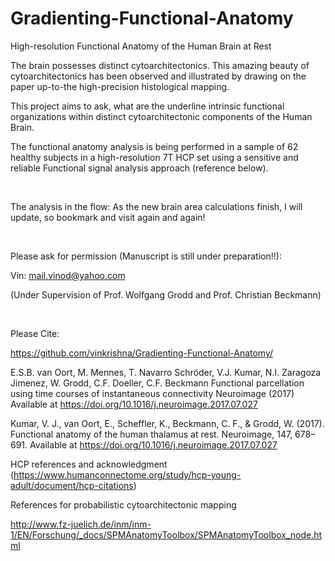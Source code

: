 # Gradienting-Functional-Anatomy
High-resolution Functional Anatomy of the Human Brain at Rest

The brain possesses distinct cytoarchitectonics. This amazing beauty of cytoarchitectonics has been observed and illustrated by drawing on the paper up-to-the high-precision histological mapping.

This project aims to ask, what are the underline intrinsic functional organizations within distinct cytoarchitectonic components of the Human Brain.

The functional anatomy analysis is being performed in a sample of 62 healthy subjects in a high-resolution 7T HCP set using a sensitive and reliable Functional signal analysis approach (reference below).




&nbsp;

The analysis in the flow: As the new brain area calculations finish, I will update, so bookmark and visit again and again!


&nbsp;



Please ask for permission (Manuscript is still under preparation!!):

Vin: mail.vinod@yahoo.com

(Under Supervision of Prof. Wolfgang Grodd and Prof. Christian Beckmann)





&nbsp;






Please Cite:

https://github.com/vinkrishna/Gradienting-Functional-Anatomy/


E.S.B. van Oort, M. Mennes, T. Navarro Schröder, V.J. Kumar, N.I. Zaragoza Jimenez, W. Grodd, C.F. Doeller, C.F. Beckmann Functional parcellation using time courses of instantaneous connectivity Neuroimage (2017) 
Available at https://doi.org/10.1016/j.neuroimage.2017.07.027

Kumar, V. J., van Oort, E., Scheffler, K., Beckmann, C. F., & Grodd, W. (2017). Functional anatomy of the human thalamus at rest. Neuroimage, 147, 678–691. 
Available at https://doi.org/10.1016/j.neuroimage.2017.07.027

HCP references and acknowledgment 
(https://www.humanconnectome.org/study/hcp-young-adult/document/hcp-citations)


References for probabilistic cytoarchitectonic mapping

http://www.fz-juelich.de/inm/inm-1/EN/Forschung/_docs/SPMAnatomyToolbox/SPMAnatomyToolbox_node.html
